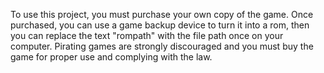To use this project, you must purchase your own copy of the game. Once purchased, you can use a game backup device to turn it into a rom, then you can replace the text "rompath" with the file path once on your computer. Pirating games are strongly discouraged and you must buy the game for proper use and complying with the law.
